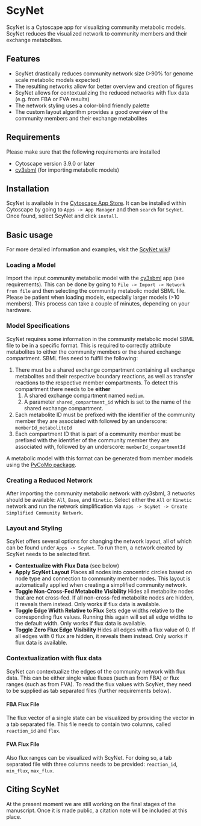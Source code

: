 # ScyNet
ScyNet is a Cytoscape app for visualizing community metabolic models. ScyNet reduces the visualized network to community members and their exchange metabolites.
## Features ##
 - ScyNet drastically reduces community network size (>90% for genome scale metabolic models expected)
 - The resulting networks allow for better overview and creation of figures
 - ScyNet allows for contextualizing the reduced networks with flux data (e.g. from FBA or FVA results)
 - The network styling uses a color-blind friendly palette
 - The custom layout algorithm provides a good overview of the community members and their exchange metabolites 
## Requirements ##
Please make sure that the following requirements are installed
 - Cytoscape version 3.9.0 or later
 - [cy3sbml](https://apps.cytoscape.org/apps/cy3sbml) (for importing metabolic models)
## Installation ##
ScyNet is available in the [Cytoscape App Store](https://apps.cytoscape.org/apps/scynet). It can be installed within Cytoscape by going to `Apps -> App Manager` and then `search` for `ScyNet`. Once found, select ScyNet and click `install`.
## Basic usage ##
For more detailed information and examples, visit the [ScyNet wiki](https://github.com/univieCUBE/ScyNet/wiki)!
### Loading a Model ###
Import the input community metabolic model with the [cy3sbml](https://apps.cytoscape.org/apps/cy3sbml) app (see requirements). This can be done by going to `File -> Import -> Network from file` and then selecting the community metabolic model SBML file. Please be patient when loading models, especially larger models (>10 members). This process can take a couple of minutes, depending on your hardware.
### Model Specifications ###
ScyNet requires some information in the community metabolic model SBML file to be in a specific format. This is required to correctly attribute metabolites to either the community members or the shared exchange compartment. SBML files need to fulfill the following:
1. There must be a shared exchange compartment containing all exchange metabolites and their respective boundary reactions, as well as transfer reactions to the respective member compartments. To detect this compartment there needs to be **either**
   1. A shared exchange compartment named `medium`.
   2. A parameter `shared_compartment_id` which is set to the name of the shared exchange compartment.
2. Each metabolite ID must be prefixed with the identifier of the community member they are associated with followed by an underscore: `memberId_metaboliteId`
3. Each compartment ID that is part of a community member must be prefixed with the identifier of the community member they are associated with, followed by an underscore: `memberId_compartmentId`

A metabolic model with this format can be generated from member models using the [PyCoMo package](https://github.com/univieCUBE/PyCoMo).
### Creating a Reduced Network ###
After importing the community metabolic network with cy3sbml, 3 networks should be available: `All`, `Base`, and `Kinetic`. Select either the `All` or `Kinetic` network and run the network simplification via `Apps -> ScyNet -> Create Simplified Community Network`.
### Layout and Styling ###
ScyNet offers several options for changing the network layout, all of which can be found under `Apps -> ScyNet`. To run them, a network created by ScyNet needs to be selected first.
 - **Contextualize with Flux Data** (see below)
 - **Apply ScyNet Layout** Places all nodes into concentric circles based on node type and connection to community member nodes. This layout is automatically applied when creating a simplified community network.
 - **Toggle Non-Cross-Fed Metabolite Visibility** Hides all metabolite nodes that are not cross-fed. If all non-cross-fed metabolite nodes are hidden, it reveals them instead. Only works if flux data is available.
 - **Toggle Edge Width Relative to Flux** Sets edge widths relative to the corresponding flux values. Running this again will set all edge widths to the default width. Only works if flux data is available.
 - **Toggle Zero Flux Edge Visibility** Hides all edges with a flux value of 0. If all edges with 0 flux are hidden, it reveals them instead. Only works if flux data is available.
### Contextualization with flux data ###
ScyNet can contextualize the edges of the community network with flux data. This can be either single value fluxes (such as from FBA) or flux ranges (such as from FVA). To read the flux values with ScyNet, they need to be supplied as tab separated files (further requirements below).
#### FBA Flux File ####
The flux vector of a single state can be visualized by providing the vector in a tab separated file. This file needs to contain two columns, called `reaction_id` and `flux`.
#### FVA Flux File ####
Also flux ranges can be visualized with ScyNet. For doing so, a tab separated file with three columns needs to be provided: `reaction_id`, `min_flux`, `max_flux`.


## Citing ScyNet ##
At the present moment we are still working on the final stages of the manuscript. Once it is made public, a citation note will be included at this place.

